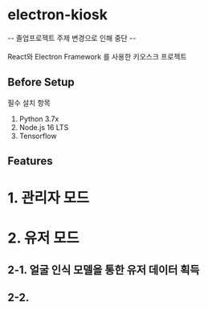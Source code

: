 # electron-kiosk
-- 졸업프로젝트 주제 변경으로 인해 중단 --
<br><br>
React와 Electron Framework 를 사용한 키오스크 프로젝트


## Before Setup
필수 설치 항목

1. Python 3.7x
2. Node.js 16 LTS
3. Tensorflow 


## Features
# 1. 관리자 모드
# 2. 유저 모드
## 2-1. 얼굴 인식 모델을 통한 유저 데이터 획득
## 2-2. 
